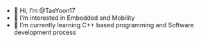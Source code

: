 - 👋 Hi, I’m @TaeYoon17
- 👀 I’m interested in Embedded and Mobility
- 🌱 I’m currently learning C++ based programming and Software development process

<!---
TaeYoon17/TaeYoon17 is a ✨ special ✨ repository because its `README.md` (this file) appears on your GitHub profile.
You can click the Preview link to take a look at your changes.
--->
